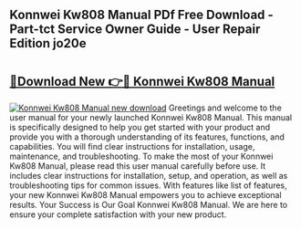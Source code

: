 ## Konnwei Kw808 Manual PDf Free Download - Part-tct Service Owner Guide - User Repair Edition jo20e

# <h2><a href="http://cf2245.oget.top/?id=Konnwei+Kw808+Manual">🔗Download New 👉🔴 Konnwei Kw808 Manual</a></h2>

[![Konnwei Kw808 Manual new download](https://i.imgur.com/5g1atiW.png)](http://cf2245.oget.top/?id=Konnwei+Kw808+Manual)
Greetings and welcome to the user manual for your newly launched Konnwei Kw808 Manual. This manual is specifically designed to help you get started with your product and provide you with a thorough understanding of its features, functions, and capabilities. You will find clear instructions for installation, usage, maintenance, and troubleshooting. To make the most of your Konnwei Kw808 Manual, please read this user manual carefully before use. It includes clear instructions for installation, setup, and operation, as well as troubleshooting tips for common issues. With features like list of features, your new Konnwei Kw808 Manual empowers you to achieve exceptional results. Your Success is Our Goal Konnwei Kw808 Manual. We are here to ensure your complete satisfaction with your new product.
